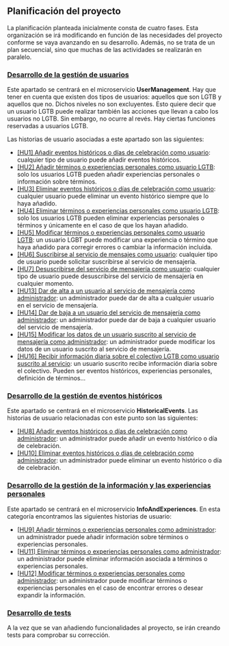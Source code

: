 ## Planificación del proyecto

La planificación planteada inicialmente consta de cuatro fases. Esta organización se irá modificando en función de las necesidades del proyecto conforme se vaya avanzando en su desarrollo. Además, no se trata de un plan secuencial, sino que muchas de las actividades se realizarán en paralelo.

### [Desarrollo de la gestión de usuarios](https://github.com/aure-nogueras/LGTBClub/milestone/7)

Este apartado se centrará en el microservicio **UserManagement**. Hay que tener en cuenta que existen dos tipos de usuarios: aquellos que son LGTB y aquellos que no. Dichos niveles no son excluyentes. Esto quiere decir que un usuario LGTB puede realizar también las acciones que llevan a cabo los usuarios no LGTB. Sin embargo, no ocurre al revés. Hay ciertas funciones reservadas a usuarios LGTB.

Las historias de usuario asociadas a este apartado son las siguientes:

- [[HU1] Añadir eventos históricos o días de celebración como usuario](https://github.com/aure-nogueras/LGTBClub/issues/12): cualquier tipo de usuario puede añadir eventos históricos.
- [[HU2] Añadir términos o experiencias personales como usuario LGTB](https://github.com/aure-nogueras/LGTBClub/issues/13): solo los usuarios LGTB pueden añadir experiencias personales o información sobre términos.
- [[HU3] Eliminar eventos históricos o días de celebración como usuario](https://github.com/aure-nogueras/LGTBClub/issues/14): cualquier usuario puede eliminar un evento histórico siempre que lo haya añadido.
- [[HU4] Eliminar términos o experiencias personales como usuario LGTB](https://github.com/aure-nogueras/LGTBClub/issues/15): solo los usuarios LGTB pueden eliminar experiencias personales o términos y únicamente en el caso de que los hayan añadido.
- [[HU5] Modificar términos o experiencias personales como usuario LGTB](https://github.com/aure-nogueras/LGTBClub/issues/17): un usuario LGBT puede modificar una experiencia o término que haya añadido para corregir errores o cambiar la información incluida.
- [[HU6] Suscribirse al servicio de mensajes como usuario](https://github.com/aure-nogueras/LGTBClub/issues/18): cualquier tipo de usuario puede solicitar suscribirse al servicio de mensajería.
- [[HU7] Desuscribirse del servicio de mensajería como usuario](https://github.com/aure-nogueras/LGTBClub/issues/19): cualquier tipo de usuario puede desuscribirse del servicio de mensajería en cualquier momento.
- [[HU13] Dar de alta a un usuario al servicio de mensajería como administrador](https://github.com/aure-nogueras/LGTBClub/issues/26): un administrador puede dar de alta a cualquier usuario en el servicio de mensajería.
- [[HU14] Dar de baja a un usuario del servicio de mensajería como administrador](https://github.com/aure-nogueras/LGTBClub/issues/27): un administrador puede dar de baja a cualquier usuario del servicio de mensajería.
- [[HU15] Modificar los datos de un usuario suscrito al servicio de mensajería como administrador](https://github.com/aure-nogueras/LGTBClub/issues/28): un administrador puede modificar los datos de un usuario suscrito al servicio de mensajería.
- [[HU16] Recibir información diaria sobre el colectivo LGTB como usuario suscrito al servicio](https://github.com/aure-nogueras/LGTBClub/issues/42): un usuario suscrito recibe información diaria sobre el colectivo. Pueden ser eventos históricos, experiencias personales, definición de términos...

### [Desarrollo de la gestión de eventos históricos](https://github.com/aure-nogueras/LGTBClub/milestone/8)

Este apartado se centrará en el microservicio **HistoricalEvents**. Las historias de usuario relacionadas con este punto son las siguientes:

- [[HU8] Añadir eventos históricos o días de celebración como administrador](https://github.com/aure-nogueras/LGTBClub/issues/20): un administrador puede añadir un evento histórico o día de celebración.
- [[HU10] Eliminar eventos históricos o días de celebración como administrador](https://github.com/aure-nogueras/LGTBClub/issues/22): un administrador puede eliminar un evento histórico o día de celebración.

### [Desarrollo de la gestión de la información y las experiencias personales](https://github.com/aure-nogueras/LGTBClub/milestone/9)

Este apartado se centrará en el microservicio **InfoAndExperiences**. En esta categoría encontramos las siguientes historias de usuario:

- [[HU9] Añadir términos o experiencias personales como administrador](https://github.com/aure-nogueras/LGTBClub/issues/21): un administrador puede añadir información sobre términos o experiencias personales.
- [[HU11] Eliminar términos o experiencias personales como administrador](https://github.com/aure-nogueras/LGTBClub/issues/23): un administrador puede eliminar información asociada a términos o experiencias personales.
- [[HU12] Modificar términos o experiencias personales como administrador](https://github.com/aure-nogueras/LGTBClub/issues/25): un administrador puede modificar términos o experiencias personales en el caso de encontrar errores o desear expandir la información.

### [Desarrollo de tests](https://github.com/aure-nogueras/LGTBClub/milestone/10)

A la vez que se van añadiendo funcionalidades al proyecto, se irán creando tests para comprobar su corrección.
